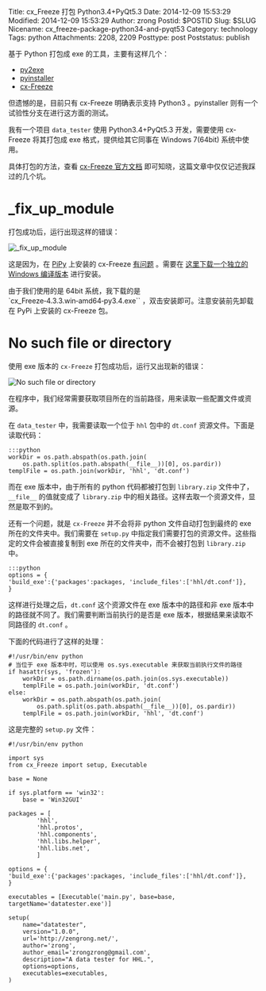 Title: cx_Freeze 打包 Python3.4+PyQt5.3
Date: 2014-12-09 15:53:29
Modified: 2014-12-09 15:53:29
Author: zrong
Postid: $POSTID
Slug: $SLUG
Nicename: cx_freeze-package-python34-and-pyqt53
Category: technology
Tags: python
Attachments: 2208, 2209
Posttype: post
Poststatus: publish

基于 Python 打包成 exe 的工具，主要有这样几个：

- [py2exe][1]
- [pyinstaller][2]
- [cx-Freeze][3]

但遗憾的是，目前只有 cx-Freeze 明确表示支持 Python3 。pyinstaller 则有一个试验性分支在进行这方面的测试。

我有一个项目 `data_tester` 使用 Python3.4+PyQt5.3 开发，需要使用 cx-Freeze 将其打包成 exe 格式，提供给其它同事在 Windows 7(64bit) 系统中使用。

具体打包的方法，查看 [cx-Freeze 官方文档][3] 即可知晓，这篇文章中仅仅记述我踩过的几个坑。<!--more-->

# _fix_up_module

打包成功后，运行出现这样的错误：

![_fix_up_module][51]

这是因为，在 [PiPy][6] 上安装的 cx-Freeze [有问题][5] 。需要在 [这里下载一个独立的 Windows 编译版本][4] 进行安装。

由于我们使用的是 64bit 系统，我下载的是 `cx_Freeze‑4.3.3.win‑amd64‑py3.4.exe`` ，双击安装即可。注意安装前先卸载在 PyPi 上安装的 cx-Freeze 包。

# No such file or directory

使用 exe 版本的 `cx-Freeze` 打包成功后，运行又出现新的错误：

![No such file or directory][52]

在程序中，我们经常需要获取项目所在的当前路径，用来读取一些配置文件或资源。

在 `data_tester` 中，我需要读取一个位于 `hhl` 包中的 `dt.conf` 资源文件。下面是读取代码：

    :::python
    workDir = os.path.abspath(os.path.join(
        os.path.split(os.path.abspath(__file__))[0], os.pardir))
    templFile = os.path.join(workDir, 'hhl', 'dt.conf')

而在 exe 版本中，由于所有的 python 代码都被打包到 `library.zip` 文件中了，`__file__` 的值就变成了 `library.zip` 中的相关路径。这样去取一个资源文件，显然是取不到的。

还有一个问题，就是 `cx-Freeze` 并不会将非 python 文件自动打包到最终的 exe 所在的文件夹中。我们需要在 `setup.py` 中指定我们需要打包的资源文件。这些指定的文件会被直接复制到 exe 所在的文件夹中，而不会被打包到 `library.zip` 中。

    :::python
    options = {
    'build_exe':{'packages':packages, 'include_files':['hhl/dt.conf']},
    }

这样进行处理之后，`dt.conf` 这个资源文件在 exe 版本中的路径和非 exe 版本中的路径就不同了。我们需要判断当前执行的是否是 exe 版本，根据结果来读取不同路径的 `dt.conf` 。

下面的代码进行了这样的处理：

    #!/usr/bin/env python
    # 当位于 exe 版本中时，可以使用 os.sys.executable 来获取当前执行文件的路径
    if hasattr(sys, 'frozen'):
        workDir = os.path.dirname(os.path.join(os.sys.executable))
        templFile = os.path.join(workDir, 'dt.conf')
    else:
        workDir = os.path.abspath(os.path.join(
            os.path.split(os.path.abspath(__file__))[0], os.pardir))
        templFile = os.path.join(workDir, 'hhl', 'dt.conf')

这是完整的 `setup.py` 文件：

    #!/usr/bin/env python

    import sys
    from cx_Freeze import setup, Executable

    base = None

    if sys.platform == 'win32':
        base = 'Win32GUI'

    packages = [
            'hhl',
            'hhl.protos',
            'hhl.components',
            'hhl.libs.helper',
            'hhl.libs.net',
            ]

    options = {
    'build_exe':{'packages':packages, 'include_files':['hhl/dt.conf']},
    }

    executables = [Executable('main.py', base=base, targetName='datatester.exe')]

    setup(
        name="datatester",
        version="1.0.0",
        url='http://zengrong.net/',
        author='zrong',
        author_email='zrongzrong@gmail.com',
        description="A data tester for HHL.",
        options=options,
        executables=executables,
    )

[1]: http://www.py2exe.org/
[2]: http://www.pyinstaller.org/
[3]: http://cx-freeze.readthedocs.org
[4]: http://www.lfd.uci.edu/~gohlke/pythonlibs/#cx_freeze
[5]: http://stackoverflow.com/a/25100418/1542345
[6]: https://pypi.python.org/
[51]: /wp-content/uploads/2014/12/cxfreeze-main-script-error.png
[52]: /wp-content/uploads/2014/12/cxfreeze-main-script-error2.png
